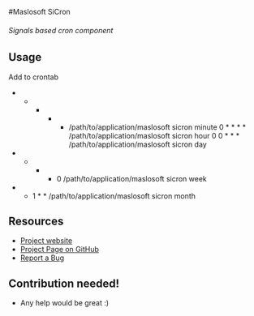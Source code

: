 #Maslosoft SiCron
###### Signals based cron component

## Usage

Add to crontab

* * * * * /path/to/application/maslosoft sicron minute
0 * * * * /path/to/application/maslosoft sicron hour
0 0 * * * /path/to/application/maslosoft sicron day
* * * * 0 /path/to/application/maslosoft sicron week
* * 1 * * /path/to/application/maslosoft sicron month

## Resources

 * [Project website](http://maslosoft.com/en/open-source/sicron/)
 * [Project Page on GitHub](https://github.com/Maslosoft/SiCron)
 * [Report a Bug](https://github.com/Maslosoft/SiCron/issues)

## Contribution needed!

- Any help would be great :)